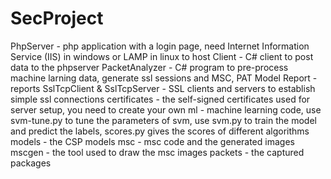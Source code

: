 # SecProject
PhpServer - php application with a login page, need Internet Information Service (IIS) in windows or LAMP in linux to host
Client - C# client to post data to the phpserver
PacketAnalyzer - C# program to pre-process machine larning data, generate ssl sessions and MSC, PAT Model
Report - reports
SslTcpClient & SslTcpServer - SSL clients and servers to establish simple ssl connections
certificates - the self-signed certificates used for server setup, you need to create your own
ml - machine learning code, use svm-tune.py to tune the parameters of svm, use svm.py to train the model and predict the labels, scores.py gives the scores of different algorithms
models - the CSP models
msc - msc code and the generated images
mscgen - the tool used to draw the msc images
packets - the captured packages
